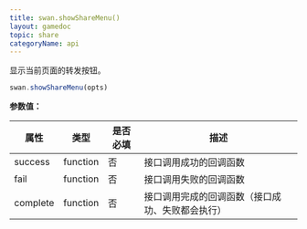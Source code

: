 ```yaml
---
title: swan.showShareMenu()
layout: gamedoc
topic: share
categoryName: api
---
```


显示当前页面的转发按钮。

```js
swan.showShareMenu(opts)
```

**参数值：**

|属性|类型|是否必填|描述|
|-|-|-|-|
|success|function|否|接口调用成功的回调函数|
|fail|function|否|接口调用失败的回调函数|
|complete|function|否|接口调用完成的回调函数（接口成功、失败都会执行）|